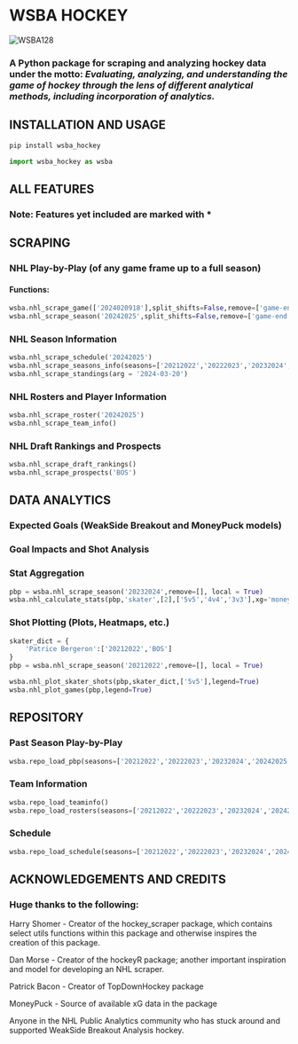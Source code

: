 # WSBA HOCKEY
![WSBA128](https://github.com/user-attachments/assets/4f349728-b99d-4e03-9d77-95cd177fefe2)

### A Python package for scraping and analyzing hockey data under the motto: ***Evaluating, analyzing, and understanding the game of hockey through the lens of different analytical methods, including incorporation of analytics.***

## INSTALLATION AND USAGE
```bash
pip install wsba_hockey
```

```python
import wsba_hockey as wsba
```

## ALL FEATURES
### Note: Features yet included are marked with *


## SCRAPING
### NHL Play-by-Play (of any game frame up to a full season)
#### Functions:

```python
wsba.nhl_scrape_game(['2024020918'],split_shifts=False,remove=['game-end'])
wsba.nhl_scrape_season('20242025',split_shifts=False,remove=['game-end'],local=True)
```

### NHL Season Information

```python
wsba.nhl_scrape_schedule('20242025')
wsba.nhl_scrape_seasons_info(seasons=['20212022','20222023','20232024','20242025'])
wsba.nhl_scrape_standings(arg = '2024-03-20')
```

### NHL Rosters and Player Information

```python
wsba.nhl_scrape_roster('20242025')
wsba.nhl_scrape_team_info()
```

### NHL Draft Rankings and Prospects

```python
wsba.nhl_scrape_draft_rankings()
wsba.nhl_scrape_prospects('BOS')
```


## DATA ANALYTICS
### Expected Goals (WeakSide Breakout and MoneyPuck models)
### Goal Impacts and Shot Analysis
### Stat Aggregation
```python
pbp = wsba.nhl_scrape_season('20232024',remove=[], local = True)
wsba.nhl_calculate_stats(pbp,'skater',[2],['5v5','4v4','3v3'],xg='moneypuck',shot_impact = True)
```
### Shot Plotting (Plots, Heatmaps, etc.)
```python
skater_dict = {
    'Patrice Bergeron':['20212022','BOS']
}
pbp = wsba.nhl_scrape_season('20212022',remove=[], local = True)

wsba.nhl_plot_skater_shots(pbp,skater_dict,['5v5'],legend=True)
wsba.nhl_plot_games(pbp,legend=True)
```

## REPOSITORY 
### Past Season Play-by-Play
```python
wsba.repo_load_pbp(seasons=['20212022','20222023','20232024','20242025'])
```
### Team Information
```python
wsba.repo_load_teaminfo()
wsba.repo_load_rosters(seasons=['20212022','20222023','20232024','20242025'])
```
### Schedule
```python
wsba.repo_load_schedule(seasons=['20212022','20222023','20232024','20242025'])
```

## ACKNOWLEDGEMENTS AND CREDITS 
### Huge thanks to the following:
Harry Shomer - Creator of the hockey_scraper package, which contains select utils functions within this package and otherwise inspires the creation of this package.

Dan Morse - Creator of the hockeyR package; another important inspiration and model for developing an NHL scraper.

Patrick Bacon - Creator of TopDownHockey package

MoneyPuck - Source of available xG data in the package

Anyone in the NHL Public Analytics community who has stuck around and supported WeakSide Breakout Analysis hockey.